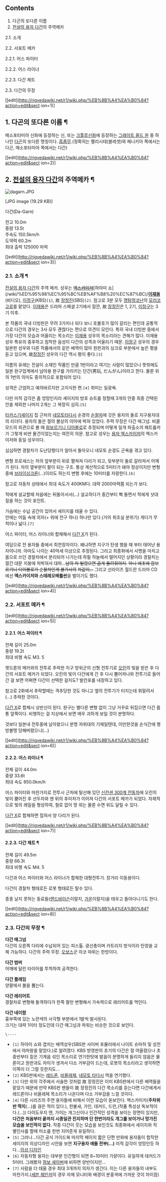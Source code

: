 ## Contents

    

1. 다곤의 또다른 이름 
2. [전설의 용자 다간](%EC%A0%84%EC%84%A4%EC%9D%98%20%EC%9A%A9%EC%9E%90%20%EB%8B%A4%EA%B0%84.md)의 주역메카 
    

2.1. 소개

2.2. 서포트 메카

    

2.2.1. 어스 파이터

2.2.2. 어스 라이너

2.2.3. 다간 제트

2.3. 다간의 무장

[[edit](http://rigvedawiki.net/r1/wiki.php/%EB%8B%A4%EA%B0%84?action=edit&sect
ion=1)]

## 1. 다곤의 또다른 이름 ¶

메소포타미아 신화에 등장하는 신, 또는 [크툴루신화](%ED%81%AC%ED%88%B4%EB%A3%A8%20%EC%8B%A0%ED%99%94.md)에 등장하는 [그레이트 올드 원](
/wiki/%EA%B7%B8%EB%A0%88%EC%9D%B4%ED%8A%B8%20%EC%98%AC%EB%93%9C%20%EC%9B%90) 중
하나인 [다곤](%EB%8B%A4%EA%B3%A4.md)의 또다른 명칭이다.
[흠좀무](%ED%9D%A0%EC%A2%80%EB%AC%B4.md).(정확히는 펠리시테(블레셋)와 페니키아 쪽에서는 다곤, 메소포타미아
쪽에서는 다간)

  

[[edit](http://rigvedawiki.net/r1/wiki.php/%EB%8B%A4%EA%B0%84?action=edit&sect
ion=2)]

## 2. [전설의 용자 다간](%EC%A0%84%EC%84%A4%EC%9D%98%20%EC%9A%A9%EC%9E%90%20%EB%8B%A4%EA%B0%84.md)의 주역메카 ¶

![dagarn.JPG](//z.enha.kr/http://rigvedawiki.net/r1/pds/dagarn.JPG)

[JPG image (19.29 KB)]

  

  

다간(Da-Garn)

  

전고 10.0m  
중량 13.5t  
주속도 150.5km/h  
도약력 60.2m  
최대 출력 125000 마력

[[edit](http://rigvedawiki.net/r1/wiki.php/%EB%8B%A4%EA%B0%84?action=edit&sect
ion=3)]

### 2.1. 소개 ¶

[전설의 용자 다간](%EC%A0%84%EC%84%A4%EC%9D%98%20%EC%9A%A9%EC%9E%90%20%EB%8B%A4%EA%B0%84.md)의 주역 메카. 성우는
<del>[엑스카이저](%EC%97%91%EC%8A%A4%EC%B9%B4%EC%9D%B4%EC%A0%80.md)</del>[하야미 쇼]
(/wiki/%ED%95%98%EC%95%BC%EB%AF%B8%20%EC%87%BC)/**[이재용](%EC%9D%B4%EC%9E%AC%EC%9A%A9%28%EC%84%B1%EC%9A%B0%29.md)**(비디오),
[이정구](%EC%9D%B4%EC%A0%95%EA%B5%AC.md)(KBS)`[1]`, 故
[장정진](%EC%9E%A5%EC%A0%95%EC%A7%84.md)(SBS)`[2]`. 참고로 3분 모두 [명탐정코난](%EB%AA%85%ED%83%90%EC%A0%95%20%EC%BD%94%EB%82%9C.md)의 [모리코고로](%EB%AA%A8%EB%A6%AC%20%EC%BD%94%EA%B3%A0%EB%A1%9C.md)를 맡았다.
[이재용](%EC%9D%B4%EC%9E%AC%EC%9A%A9.md)은 드라마 스페셜 2기에서 잠깐, 故
[장정진](%EC%9E%A5%EC%A0%95%EC%A7%84.md)은 1, 2기,
[이정구](%EC%9D%B4%EC%A0%95%EA%B5%AC.md)는 3기 이후.

  

본 작품의 국내 더빙판은 무려 3가지나 되다 보니 호불호가 많이 갈리는 편인데 공통적으로 다간의 경우는 3사 모두 괜찮다는 편으로 의견이
모인다. 특히 국내 더빙판 중에서 가장 다간의 모습과 어울리는 목소리는
[이재용](%EC%9D%B4%EC%9E%AC%EC%9A%A9.md) 성우의 목소리라는 견해가 많다. 이재용 성우 특유의 중후하고 침착한
음성이 다간의 성격과 어울리기 때문. [이정구](%EC%9D%B4%EC%A0%95%EA%B5%AC.md) 성우의 경우 일본판 성우와
다른 작품에서의 같은 배역이 많아 원판과의 싱크로 부분에서 높은 평을 듣고 있으며,
故[장정진](%EC%9E%A5%EC%A0%95%EC%A7%84.md) 성우의 다간 역시 평이 좋다.`[3]`

  

이름의 유래는 전설이 소재인 작품인 만큼 1번이라고 여기는 사람이 많았으나 뜻밖에도 일본 완구업계에서 남아용 완구를 가리키는 단간(男玩,
だんがん)이라고 한다. 물론 위의 1번의 의미도 중의적으로 포함되어 있다.

  

성격은 근엄하고 예의바르지만 고지식한 편.`[4]` 취미는 일광욕.

  

다만 미적 감각은 좀 엉망인지라 세이지의 방호 슈트를 정할때 3개의 안중 최종 간택된 안을 제외한 나머지 2개는 그 복장히 심히.`[5]`

  

[타카스기세이지](%ED%83%80%EC%B9%B4%EC%8A%A4%EA%B8%B0%20%EC%84%B8%EC%9D%B4%EC%A7%80.md)
집 근처의 [네모토타다시](%EB%84%A4%EB%AA%A8%ED%86%A0%20%ED%83%80%EB%8B%A4%EC%8B%9C.md) 순경의
[순찰차](%EC%88%9C%EC%B0%B0%EC%B0%A8.md)에 깃든 용자의 돌로 지구용자대의 리더다. 용자의 돌은 절의 불상의
이마에 박혀 있었다. 주력 무장은 다간 매그넘. 비클 모드의 외관으로 볼 때 [람보르기니 디아블로](%EB%9E%8C%EB%B3%B4%EB%A5%B4%EA%B8%B0%EB%8B%88%20%EB%94%94%EC%95%84%EB%B8%94%EB%A1%9C.md)로 추정되며
어떻게 일개 파출소의 패트롤카가 그렇게 비싼 물건이었는지는 여전히 의문. 참고로 성우는 [용자 엑스카이저](%EC%9A%A9%EC%9E%90%20%EC%97%91%EC%8A%A4%EC%B9%B4%EC%9D%B4%EC%A0%80.md)의 엑스카이저와 동일 성우이다.

  

심심하면 경찰차가 도난당했다가 알아서 돌아오니 네모토 순경도 곤욕을 겪고 있다.

  

변형 프로세스는 차의 앞부분이 뒤로 펼쳐져 다리가 되고, 뒷부분이 둘로 갈라져서 어깨가 된다. 차의 옆부분이 팔이 되는 구조. 통상
계산적으로 5미터가 돼야 정상이지만 변형 중에
[브라이싱크론](%EB%B8%8C%EB%9D%BC%EC%9D%B4%EC%8B%B1%ED%81%AC%EB%A1%A0.md)(…)이라도
하는지 변형 후에는 10미터를 자랑한다.`[6]`

  

참고로 자동차 상태에서 최대 속도가 400KM다. 대략 2000마력쯤 되는가 보다.

  

적에게 설교할때 처음에는 뒤돌아서서(...) 설교하다가 중간부터 홱 돌면서 적에게 삿대질을 하는 것이 포인트.

  

가슴에는 수납 공간이 있어서 세이지를 태울 수 있다.  
안에는 어둠 속에 의자(+ 위에 전구 하나) 하나만 있다.(거의 취조실 분위기) 게다가 무척이나 넓다.`[7]`

  

어스 파이터, 어스 라이너와 합체해서 [다간 X](%EB%8B%A4%EA%B0%84%20X.md)가 된다.

  

여담으로 전 용자들 중에서 최연장자이다. 왜냐하면 지구가 탄생 했을 때 부터 태어난 용자이니까. 아마도 나이는 40억세 이상으로 추정된다.
그리고 최종화에서 사명을 마치고 몸으로 쓰던 경찰차에서 분리되어 나가는데 하필 하늘에서 떨어지던 상황이라 경찰차는 절간 대문 지붕에 처박혀서
대파...<del>남의 차 빌렸으면 곱게 돌려줘야지.</del> <del>아니 애초에 람보르기니 디아블로가 순찰차인게 불가사의</del>
<del>차값이...</del> 그리고 선라이즈 월드란 드라마 CD에선 **엑스카이저와 스테레오배틀씬**을 벌이기도 했다.

  

[[edit](http://rigvedawiki.net/r1/wiki.php/%EB%8B%A4%EA%B0%84?action=edit&sect
ion=4)]

### 2.2. 서포트 메카 ¶

[[edit](http://rigvedawiki.net/r1/wiki.php/%EB%8B%A4%EA%B0%84?action=edit&sect
ion=5)]

#### 2.2.1. 어스 파이터 ¶

전체 길이 25.0m  
중량 19.2t  
최대 비행 속도 M3. 5

  

렛드론의 메카와의 전투로 추락한 지구 방위군의 신형 전투기로 [오린](%EC%98%A4%EB%A6%B0.md)의 빛을 받은 후 다간의
서포트 메카가 되었다. 오린의 빛이 다간에게 간 후 다시 뿜어져나와 전투기로 들어간 걸 보면 어쩌면 다간이 선택한 걸지도? 발칸포를 내장하고
있다.

  

참고로 2화에서 추락할때는 격추당한 것도 아니고 옆의 전투기가 터지는데 휘말려서(...) 추락한 것이다.

  

[다간 X](%EB%8B%A4%EA%B0%84%20X.md)로 합체시 상반신이 된다. 완구는 별다른 변형 없이 그냥 거꾸로 뒤집으면
다간 몸통 앞쪽이다. 비행하는 걸 지상에서 보면 매우 괴하게 보일 것이 분명하다.

  

것보다 일본내 전투중에 날아왔으니 분명 자위대의 기체일텐데, 이만한것을 순식간에 행방불명 당해버렸으니(...)

  

[[edit](http://rigvedawiki.net/r1/wiki.php/%EB%8B%A4%EA%B0%84?action=edit&sect
ion=6)]

#### 2.2.2. 어스 라이너 ¶

전체 길이 44.0m  
중량 33.6t  
최대 속도 650.0km/h

  

어스 파이터와 마찬가지로 전투시 근처에 탈선해 있던 [신칸센 300계 전동차](%EC%8B%A0%EC%B9%B8%EC%84%BC%20300%EA%B3%84%20%EC%A0%84%EB%8F%99%EC%B0%A8.md)에 오린의 빛이 뿜어진 후 선두차와 맨 뒤의 후미차가 이어져
다간의 서포트 메카가 되었다. 자체적으로 빛의 레일을 형성하여, 철로 없이 땅 위는 물론 수면 위도 달릴 수 있다.

  

[다간 X](%EB%8B%A4%EA%B0%84%20X.md)로 합체하면 접혀서 양 다리가 된다.

  

[[edit](http://rigvedawiki.net/r1/wiki.php/%EB%8B%A4%EA%B0%84?action=edit&sect
ion=7)]

#### 2.2.3. 다간 제트 ¶

전체 길이 49.5m  
중량 66.3t  
최대 비행 속도 M4. 5

  

다간과 어스 파이터와 어스 라이너가 합체한 대형전투기. 장거리 이동용이다.

  

다간이 경찰차 형태로든 로봇 형태로든 탈수 있다.

  

종종 날지 못하는 동료들([랜드바이슨](%EB%9E%9C%EB%93%9C%20%EB%B0%94%EC%9D%B4%EC%8A%A8.md)이랄지,
[가온](%EA%B0%80%EC%98%A8.md)이랄지)을 태우고 돌아다니기도 한다.

  

[[edit](http://rigvedawiki.net/r1/wiki.php/%EB%8B%A4%EA%B0%84?action=edit&sect
ion=8)]

### 2.3. 다간의 무장 ¶

**다간 매그넘**   
다간의 오른쪽 다리에 수납되어 있는 피스톨. 광선총이며 카트리지 방식이라 탄창을 교체 가능하다. 다간의 주력 무장.
[오보스](%EC%98%A4%EB%B3%B4%EC%8A%A4.md)군 자코 따위는 한방이다.

  

**다간 범버**  
어깨에 달린 타이어를 투척하여 공격한다.

  

**다간 플레임**  
양팔에서 불을 뿜는다.

  

**다간 레리어트**  
경찰차로 변형해 돌격하다가 한쪽 팔만 변형해서 가속력으로 래리어트를 먹인다.

  

**다간 네이팜**  
흉부쪽에 있는 노란색의 사각형 부분에서 1발씩 발사된다.  
크기는 대략 1미터 정도인데 다간 매그넘과 파워는 비슷한 것으로 보인다.

`\----`

  * `[1]` 하야미 쇼와 겹치는 배역성우(SBS판 사이버 포뮬러에서 나이트 슈마허 및 성전에서 야차왕을 맡았다.)로 알려졌다. KBS 방영판의 초기의 다간은 잘 어울렸으나 초중반부터 짙은 기계음 섞인 목소리로 연기한탓에 발음이 분명하게 들리지 않음은 물론이고 원판과도 차이가 생겨서 다소 거부감이 드는데, 로봇의 목소리라고 생각하면 이쪽이 더 그럴 듯한지도...
  * `[2]` KBS판에서는 [레드론](%EB%A0%88%EB%93%9C%EB%A1%A0.md), [비올레체](%EB%B9%84%EC%98%AC%EB%A0%88%EC%B2%B4.md), [네모토 타다시](%EB%84%A4%EB%AA%A8%ED%86%A0%20%ED%83%80%EB%8B%A4%EC%8B%9C.md) 역을 연기했다.
  * `[3]` 다만 위의 각주에서 서술한 것처럼 故 장정진은 이미 KBS판에서 다른 배역들을 맡았기 때문에 만약 KBS판 팬들이 故 장정진의 다간 목소리를 듣는다면 다간에게서 레드론이나 비올레체 목소리가 나온다며 다소 거부감을 느낄 것이다.
  * `[4]` 다른 시리즈의 주연 용자들에 비해서 이런 모습이 돋보인다. 엑스카이저(**주차위반 딱지**(...)를 끊은 적이 있다.), 한불새, 가인, 데커드, 드란,(작품 특성상 독보적이다.(...)) 다이도우지 엔, 가이는 개그신이나 인간적인 성격을 보이는 장면이 있지만, **다간은 처음부터 끝까지 시종일관 진지하며 단 한번이라도 개그를 보이거나 망가진 모습을 보인적이 없다.** 작중 다간이 웃는 모습을 보인것도 최종화에서 세이지와 작별인사를 할때 미소를 한번 지어준게 유일하다.
  * `[5]` 그러나...다간 공식 가이드북 마지막 페이지 짧은 단편 만화에 용자들이 합작한 세이지의 의상디자인 시안을 보면 **지구용자 애들 전부(...)** 미적 감각이 엉망인듯 하다...[의상 디자인](http://cfile202.uf.daum.net/image/2374BA3B53344E6021087A)
  * `[6]` 자동차형 용자는 대부분 인간형이 되면 8~10미터 가량이다. 유일하게 데커드가 5미터. 그래봤자 [점보 세이버](%EC%A0%90%EB%B3%B4%20%EC%84%B8%EC%9D%B4%EB%B2%84.md)에 비하면 양반이지만…
  * `[7]` 사람을 더 태울 경우 최대 3개까지 의자가 생긴다. 이는 다른 용자들의 내부도 마찬가지.([세븐 체인저](%EC%84%B8%EB%B8%90%20%EC%B2%B4%EC%9D%B8%EC%A0%80.md)의 경우 자체 모니터와 배경이 분홍색에 가까운 것이 차이점)

